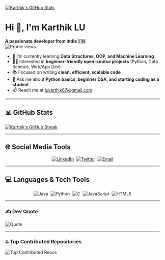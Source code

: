[![Karthik's GitHub Stats](https://github-readme-stats.vercel.app/api?username=lukarthik67&show_icons=true&theme=radical&count_private=true&include_all_commits=true)](https://github.com/lukarthik67)

# Hi 👋, I'm Karthik LU

**A passionate developer from India 🇮🇳**<br>
![Profile views](https://komarev.com/ghpvc/?username=lukarthik67&color=blue&style=for-the-badge)

- 🌱 I’m currently learning **Data Structures, OOP, and Machine Learning**  
- 👨‍💻 Interested in **beginner-friendly open-source projects** (Python, Data Science, Web/App Dev)  
- 📚 Focused on writing **clean, efficient, scalable code**  
- 💬 Ask me about **Python basics, beginner DSA, and starting coding as a student**  
- 📫 Reach me at [lukarthik67@gmail.com](mailto:lukarthik67@gmail.com)  

---

## 📊 GitHub Stats

[![Karthik's GitHub Streak](https://github-readme-streak-stats.herokuapp.com/?user=lukarthik67&theme=radical)](https://github.com/lukarthik67)

---

## 🌐 Social Media Tools

<p align="center" style="display: flex; gap: 8px; flex-wrap: wrap; justify-content: center;">
  <a href="https://www.linkedin.com/in/karthik-lu-530534328" target="_blank">
    <img src="https://img.shields.io/badge/LinkedIn-%230077B5.svg?logo=linkedin&logoColor=white&style=flat" alt="LinkedIn" />
  </a>
  <a href="https://x.com/LuKarthik94277" target="_blank">
    <img src="https://img.shields.io/badge/Twitter-%23000000.svg?logo=twitter&logoColor=white&style=flat" alt="Twitter" />
  </a>
  <a href="mailto:lukarthik67@gmail.com">
    <img src="https://img.shields.io/badge/Email-D14836?logo=gmail&logoColor=white&style=flat" alt="Email" />
  </a>
</p>

---

## 💻 Languages & Tech Tools

<p align="center" style="display: flex; gap: 8px; flex-wrap: wrap; justify-content: center;">
  <img src="https://img.shields.io/badge/Java-%23ED8B00.svg?logo=openjdk&logoColor=white&style=flat" alt="Java" />
  <img src="https://img.shields.io/badge/Python-3670A0?logo=python&logoColor=ffdd54&style=flat" alt="Python" />
  <img src="https://img.shields.io/badge/C-%2300599C.svg?logo=c&logoColor=white&style=flat" alt="C" />
  <img src="https://img.shields.io/badge/JavaScript-%23323330.svg?logo=javascript&logoColor=%23F7DF1E&style=flat" alt="JavaScript" />
  <img src="https://img.shields.io/badge/HTML5-%23E34F26.svg?logo=html5&logoColor=white&style=flat" alt="HTML5" />
</p>

---

### ✍️ Dev Quote

![Quote](https://quotes-github-readme.vercel.app/api?type=horizontal&theme=radical)

---

### 🔝 Top Contributed Repositories

![Top Contributed Repos](https://github-contributor-stats.vercel.app/api?username=lukarthik67&limit=5&theme=radical&combine_all_yearly_contributions=true)



